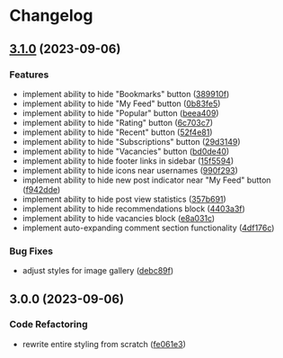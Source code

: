 # Changelog

## [3.1.0](https://github.com/Mef45/darktf-resurrected/compare/v3.0.0...v3.1.0) (2023-09-06)


### Features

* implement ability to hide "Bookmarks" button ([389910f](https://github.com/Mef45/darktf-resurrected/commit/389910f889052759ea6b4a26a1dc9ff7179551c4))
* implement ability to hide "My Feed" button ([0b83fe5](https://github.com/Mef45/darktf-resurrected/commit/0b83fe5da4addec95a32edbcb3be56975ecf1fb5))
* implement ability to hide "Popular" button ([beea409](https://github.com/Mef45/darktf-resurrected/commit/beea40949d011330ed67421a649739b4f8bf356f))
* implement ability to hide "Rating" button ([6c703c7](https://github.com/Mef45/darktf-resurrected/commit/6c703c7d6ec92829e0a7c2ef2790cea360dafe5f))
* implement ability to hide "Recent" button ([52f4e81](https://github.com/Mef45/darktf-resurrected/commit/52f4e8132a406abc53027927a20f8e025e2691c8))
* implement ability to hide "Subscriptions" button ([29d3149](https://github.com/Mef45/darktf-resurrected/commit/29d3149a596ed155b130e7bb0ffbb378fd1d9c64))
* implement ability to hide "Vacancies" button ([bd0de40](https://github.com/Mef45/darktf-resurrected/commit/bd0de4080d2052a0cca0e2772ac3e4b7fbfdada3))
* implement ability to hide footer links in sidebar ([15f5594](https://github.com/Mef45/darktf-resurrected/commit/15f55941d4cf63bb64bd627b70ab61e2cdc94bde))
* implement ability to hide icons near usernames ([990f293](https://github.com/Mef45/darktf-resurrected/commit/990f293c738a6231a97951db99b41ce58f51678b))
* implement ability to hide new post indicator near "My Feed" button ([f942dde](https://github.com/Mef45/darktf-resurrected/commit/f942dde0f0fcdd6803a34c63e1aa2416d4a0fa4b))
* implement ability to hide post view statistics ([357b691](https://github.com/Mef45/darktf-resurrected/commit/357b69128889c09236e2bdbd514c0cea3294caba))
* implement ability to hide recommendations block ([4403a3f](https://github.com/Mef45/darktf-resurrected/commit/4403a3f8ae194a1bdaf90b03d1eb6f747d1ce0f4))
* implement ability to hide vacancies block ([e8a031c](https://github.com/Mef45/darktf-resurrected/commit/e8a031cdc31393f204a4309727c93badeb677437))
* implement auto-expanding comment section functionality ([4df176c](https://github.com/Mef45/darktf-resurrected/commit/4df176c51435f693bdac531bc2bc0e83ab47c54b))


### Bug Fixes

* adjust styles for image gallery ([debc89f](https://github.com/Mef45/darktf-resurrected/commit/debc89f620dc61a2655bde9a8e150b14103674fc))

## 3.0.0 (2023-09-06)


### Code Refactoring

* rewrite entire styling from scratch ([fe061e3](https://github.com/Mef45/darktf-resurrected/commit/fe061e3c3c9cfcbe36656736d104baf18735e6e4))
